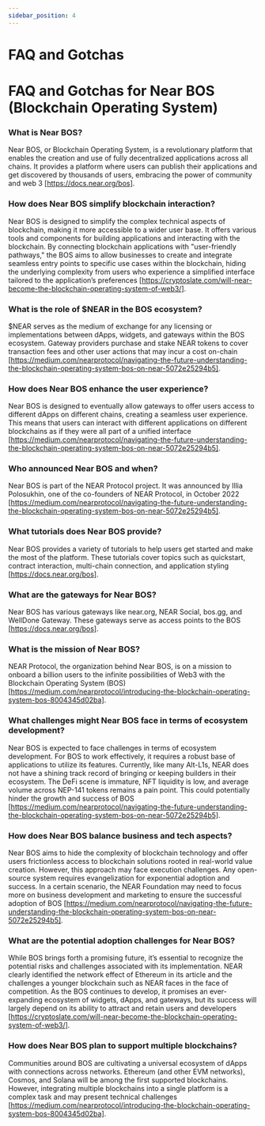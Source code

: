 ```yaml
---
sidebar_position: 4
---
```



# FAQ and Gotchas

# FAQ and Gotchas for Near BOS (Blockchain Operating System)

### What is Near BOS?
Near BOS, or Blockchain Operating System, is a revolutionary platform that enables the creation and use of fully decentralized applications across all chains. It provides a platform where users can publish their applications and get discovered by thousands of users, embracing the power of community and web 3 [https://docs.near.org/bos].

### How does Near BOS simplify blockchain interaction?
Near BOS is designed to simplify the complex technical aspects of blockchain, making it more accessible to a wider user base. It offers various tools and components for building applications and interacting with the blockchain. By connecting blockchain applications with "user-friendly pathways," the BOS aims to allow businesses to create and integrate seamless entry points to specific use cases within the blockchain, hiding the underlying complexity from users who experience a simplified interface tailored to the application’s preferences [https://cryptoslate.com/will-near-become-the-blockchain-operating-system-of-web3/].

### What is the role of $NEAR in the BOS ecosystem?
$NEAR serves as the medium of exchange for any licensing or implementations between dApps, widgets, and gateways within the BOS ecosystem. Gateway providers purchase and stake NEAR tokens to cover transaction fees and other user actions that may incur a cost on-chain [https://medium.com/nearprotocol/navigating-the-future-understanding-the-blockchain-operating-system-bos-on-near-5072e25294b5].

### How does Near BOS enhance the user experience?
Near BOS is designed to eventually allow gateways to offer users access to different dApps on different chains, creating a seamless user experience. This means that users can interact with different applications on different blockchains as if they were all part of a unified interface [https://medium.com/nearprotocol/navigating-the-future-understanding-the-blockchain-operating-system-bos-on-near-5072e25294b5].

### Who announced Near BOS and when?
Near BOS is part of the NEAR Protocol project. It was announced by Illia Polosukhin, one of the co-founders of NEAR Protocol, in October 2022 [https://medium.com/nearprotocol/navigating-the-future-understanding-the-blockchain-operating-system-bos-on-near-5072e25294b5].

### What tutorials does Near BOS provide?
Near BOS provides a variety of tutorials to help users get started and make the most of the platform. These tutorials cover topics such as quickstart, contract interaction, multi-chain connection, and application styling [https://docs.near.org/bos].

### What are the gateways for Near BOS?
Near BOS has various gateways like near.org, NEAR Social, bos.gg, and WellDone Gateway. These gateways serve as access points to the BOS [https://docs.near.org/bos].

### What is the mission of Near BOS?
NEAR Protocol, the organization behind Near BOS, is on a mission to onboard a billion users to the infinite possibilities of Web3 with the Blockchain Operating System (BOS) [https://medium.com/nearprotocol/introducing-the-blockchain-operating-system-bos-8004345d02ba].

### What challenges might Near BOS face in terms of ecosystem development?
Near BOS is expected to face challenges in terms of ecosystem development. For BOS to work effectively, it requires a robust base of applications to utilize its features. Currently, like many Alt-L1s, NEAR does not have a shining track record of bringing or keeping builders in their ecosystem. The DeFi scene is immature, NFT liquidity is low, and average volume across NEP-141 tokens remains a pain point. This could potentially hinder the growth and success of BOS [https://medium.com/nearprotocol/navigating-the-future-understanding-the-blockchain-operating-system-bos-on-near-5072e25294b5].

### How does Near BOS balance business and tech aspects?
Near BOS aims to hide the complexity of blockchain technology and offer users frictionless access to blockchain solutions rooted in real-world value creation. However, this approach may face execution challenges. Any open-source system requires evangelization for exponential adoption and success. In a certain scenario, the NEAR Foundation may need to focus more on business development and marketing to ensure the successful adoption of BOS [https://medium.com/nearprotocol/navigating-the-future-understanding-the-blockchain-operating-system-bos-on-near-5072e25294b5].

### What are the potential adoption challenges for Near BOS?
While BOS brings forth a promising future, it’s essential to recognize the potential risks and challenges associated with its implementation. NEAR clearly identified the network effect of Ethereum in its article and the challenges a younger blockchain such as NEAR faces in the face of competition. As the BOS continues to develop, it promises an ever-expanding ecosystem of widgets, dApps, and gateways, but its success will largely depend on its ability to attract and retain users and developers [https://cryptoslate.com/will-near-become-the-blockchain-operating-system-of-web3/].

### How does Near BOS plan to support multiple blockchains?
Communities around BOS are cultivating a universal ecosystem of dApps with connections across networks. Ethereum (and other EVM networks), Cosmos, and Solana will be among the first supported blockchains. However, integrating multiple blockchains into a single platform is a complex task and may present technical challenges [https://medium.com/nearprotocol/introducing-the-blockchain-operating-system-bos-8004345d02ba].
